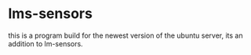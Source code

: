 # lms-sensors
this is a program build for the newest version of the ubuntu server, its an addition to lm-sensors.
